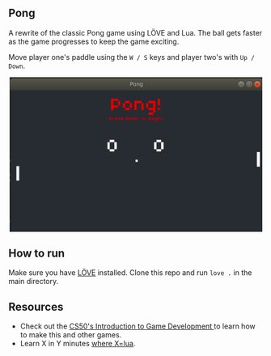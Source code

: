 ## Pong

A rewrite of the classic Pong game using LÖVE and Lua.
The ball gets faster as the game progresses to keep the game exciting.

Move player one's paddle using the `W / S` keys and player two's with  `Up / Down`. 

<img src="./pong.gif" width="500" style="display: block; margin: 0 auto">

## How to run

Make sure you have [LÖVE](https://love2d.org/wiki/Getting_Started) installed. Clone this repo and run `love .` in the main directory.

## Resources

* Check out the [CS50's Introduction to Game Development
](https://www.youtube.com/playlist?list=PLWKjhJtqVAbluXJKKbCIb4xd7fcRkpzoz) to learn how to make this and other games.
* Learn X in Y minutes [where X=lua](https://learnxinyminutes.com/docs/lua/).
